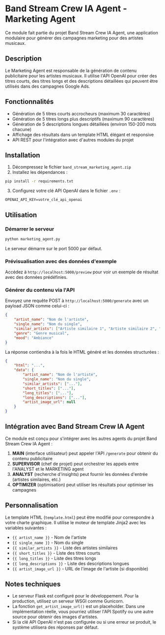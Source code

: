 # Band Stream Crew IA Agent - Marketing Agent

Ce module fait partie du projet Band Stream Crew IA Agent, une application modulaire pour générer des campagnes marketing pour des artistes musicaux.

## Description

Le Marketing Agent est responsable de la génération de contenu publicitaire pour les artistes musicaux. Il utilise l'API OpenAI pour créer des titres courts, des titres longs et des descriptions détaillées qui peuvent être utilisés dans des campagnes Google Ads.

## Fonctionnalités

- Génération de 5 titres courts accrocheurs (maximum 30 caractères)
- Génération de 5 titres longs plus descriptifs (maximum 90 caractères)
- Génération de 5 descriptions longues détaillées (environ 150-200 mots chacune)
- Affichage des résultats dans un template HTML élégant et responsive
- API REST pour l'intégration avec d'autres modules du projet

## Installation

1. Décompressez le fichier `band_stream_marketing_agent.zip`
2. Installez les dépendances :

```bash
pip install -r requirements.txt
```

3. Configurez votre clé API OpenAI dans le fichier `.env` :

```
OPENAI_API_KEY=votre_clé_api_openai
```

## Utilisation

### Démarrer le serveur

```bash
python marketing_agent.py
```

Le serveur démarre sur le port 5000 par défaut.

### Prévisualisation avec des données d'exemple

Accédez à `http://localhost:5000/preview` pour voir un exemple de résultat avec des données prédéfinies.

### Générer du contenu via l'API

Envoyez une requête POST à `http://localhost:5000/generate` avec un payload JSON comme celui-ci :

```json
{
    "artist_name": "Nom de l'artiste",
    "single_name": "Nom du single",
    "similar_artists": ["Artiste similaire 1", "Artiste similaire 2", "Artiste similaire 3"],
    "genre": "Genre musical",
    "mood": "Ambiance"
}
```

La réponse contiendra à la fois le HTML généré et les données structurées :

```json
{
    "html": "...",
    "data": {
        "artist_name": "Nom de l'artiste",
        "single_name": "Nom du single",
        "similar_artists": ["..."],
        "short_titles": ["..."],
        "long_titles": ["..."],
        "long_descriptions": ["..."],
        "artist_image_url": null
    }
}
```

## Intégration avec Band Stream Crew IA Agent

Ce module est conçu pour s'intégrer avec les autres agents du projet Band Stream Crew IA Agent :

1. **MAIN** (interface utilisateur) peut appeler l'API `/generate` pour obtenir du contenu publicitaire
2. **SUPERVISOR** (chef de projet) peut orchestrer les appels entre l'ANALYST et le MARKETING agent
3. **ANALYST** (recherche d'insights) peut fournir les données d'entrée (artistes similaires, etc.)
4. **OPTIMIZER** (optimisation) peut utiliser les résultats pour optimiser les campagnes

## Personnalisation

Le template HTML (`template.html`) peut être modifié pour correspondre à votre charte graphique. Il utilise le moteur de template Jinja2 avec les variables suivantes :

- `{{ artist_name }}` - Nom de l'artiste
- `{{ single_name }}` - Nom du single
- `{{ similar_artists }}` - Liste des artistes similaires
- `{{ short_titles }}` - Liste des titres courts
- `{{ long_titles }}` - Liste des titres longs
- `{{ long_descriptions }}` - Liste des descriptions longues
- `{{ artist_image_url }}` - URL de l'image de l'artiste (si disponible)

## Notes techniques

- Le serveur Flask est configuré pour le développement. Pour la production, utilisez un serveur WSGI comme Gunicorn.
- La fonction `get_artist_image_url()` est un placeholder. Dans une implémentation réelle, vous pourriez utiliser l'API Spotify ou une autre source pour obtenir des images d'artistes.
- Si la clé API OpenAI n'est pas configurée ou si une erreur se produit, le système utilisera des réponses par défaut.
